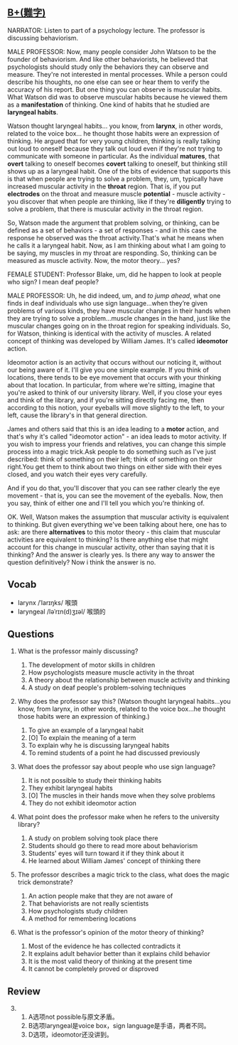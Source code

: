 ## [B+(難字)](https://img.kmf.com/toefl/listening/audio/09cd76791f11659ac94ceaa04a3b716d.mp3)

NARRATOR: Listen to part of a psychology lecture. The professor is discussing behaviorism.

MALE PROFESSOR: Now, many people consider John Watson to be the founder of behaviorism. And like other behaviorists, he believed that psychologists should study only the behaviors they can observe and measure. They're not interested in mental processes. While a person could describe his thoughts, no one else can see or hear them to verify the accuracy of his report. But one thing you can observe is muscular habits. What Watson did was to observe muscular habits because he viewed them as a **manifestation** of thinking. One kind of habits that he studied are **laryngeal habits**.

Watson thought laryngeal habits... you know, from **larynx**, in other words, related to the voice box... he thought those habits were an expression of thinking. He argued that for very young children, thinking is really talking out loud to oneself because they talk out loud even if they're not trying to communicate with someone in particular. As the individual **matures**, that **overt** talking to oneself becomes **covert** talking to oneself, but thinking still shows up as a laryngeal habit. One of the bits of evidence that supports this is that when people are trying to solve a problem, they, um, typically have increased muscular activity in the **throat** region. That is, if you put **electrodes** on the throat and measure muscle **potential** - muscle activity - you discover that when people are thinking, like if they're **diligently** trying to solve a problem, that there is muscular activity in the throat region.

So, Watson made the argument that problem solving, or thinking, can be defined as a set of behaviors - a set of responses - and in this case the response he observed was the throat activity.That's what he means when he calls it a laryngeal habit. Now, as I am thinking about what I am going to be saying, my muscles in my throat are responding. So, thinking can be measured as muscle activity. Now, the motor theory... yes?

FEMALE STUDENT: Professor Blake, um, did he happen to look at people who sign? I mean deaf people?

MALE PROFESSOR: Uh, he did indeed, um, and *to jump ahead*, what one finds in deaf individuals who use sign language…when they’re given problems of various kinds, they have muscular changes in their hands when they are trying to solve a problem…muscle changes in the hand, just like the muscular changes going on in the throat region for speaking individuals. So, for Watson, thinking is identical with the activity of muscles. A related concept of thinking was developed by William James. It's called **ideomotor** action.

Ideomotor action is an activity that occurs without our noticing it, without our being aware of it. I'll give you one simple example. If you think of locations, there tends to be eye movement that occurs with your thinking about that location. In particular, from where we're sitting, imagine that you're asked to think of our university library. Well, if you close your eyes and think of the library, and if you're sitting directly facing me, then according to this notion, your eyeballs will move slightly to the left, to your left, cause the library's in that general direction.

James and others said that this is an idea leading to a **motor** action, and that's why it's called "ideomotor action" - an idea leads to motor activity. If you wish to impress your friends and relatives, you can change this simple process into a magic trick.Ask people to do something such as I've just described: think of something on their left; think of something on their right.You get them to think about two things on either side with their eyes closed, and you watch their eyes very carefully.

And if you do that, you'll discover that you can see rather clearly the eye movement - that is, you can see the movement of the eyeballs. Now, then you say, think of either one and I'll tell you which you're thinking of.

OK. Well, Watson makes the assumption that muscular activity is equivalent to thinking. But given everything we've been talking about here, one has to ask: are there **alternatives** to this motor theory - this claim that muscular activities are equivalent to thinking? Is there anything else that might account for this change in muscular activity, other than saying that it is thinking? And the answer is clearly yes. Is there any way to answer the question definitively? Now i think the answer is no.

## Vocab
- larynx /ˈlarɪŋks/ 喉頭
- laryngeal /ləˈrɪn(d)ʒɪəl/ 喉頭的

## Questions
1. What is the professor mainly discussing? 
	1. The development of motor skills in children
	1. How psychologists measure muscle activity in the throat
	1. A theory about the relationship between muscle activity and thinking
	1. A study on deaf people's problem-solving techniques

2. Why does the professor say this? (Watson thought laryngeal habits…you know, from larynx, in other words, related to the voice box…he thought those habits were an expression of thinking.)
	1. To give an example of a laryngeal habit
	1. [O] To explain the meaning of a term
	1. To explain why he is discussing laryngeal habits
	1. To remind students of a point he had discussed previously

3. What does the professor say about people who use sign language? 
	1. It is not possible to study their thinking habits
	1. They exhibit laryngeal habits
	1. [O] The muscles in their hands move when they solve problems
	1. They do not exhibit ideomotor action

4. What point does the professor make when he refers to the university library? 
	1. A study on problem solving took place there
	1. Students should go there to read more about behaviorism
	1. Students' eyes will turn toward it if they think about it
	1. He learned about William James' concept of thinking there

5. The professor describes a magic trick to the class, what does the magic trick demonstrate? 
	1. An action people make that they are not aware of
	1. That behaviorists are not really scientists
	1. How psychologists study children
	1. A method for remembering locations

6. What is the professor's opinion of the motor theory of thinking? 
	1. Most of the evidence he has collected contradicts it
	1. It explains adult behavior better than it explains child behavior
	1. It is the most valid theory of thinking at the present time
	1. It cannot be completely proved or disproved

## Review
3.
	1. A选项not possible与原文矛盾。
	2. B选项laryngeal是voice box，sign language是手语，两者不同。
	4. D选项，ideomotor还没讲到。
